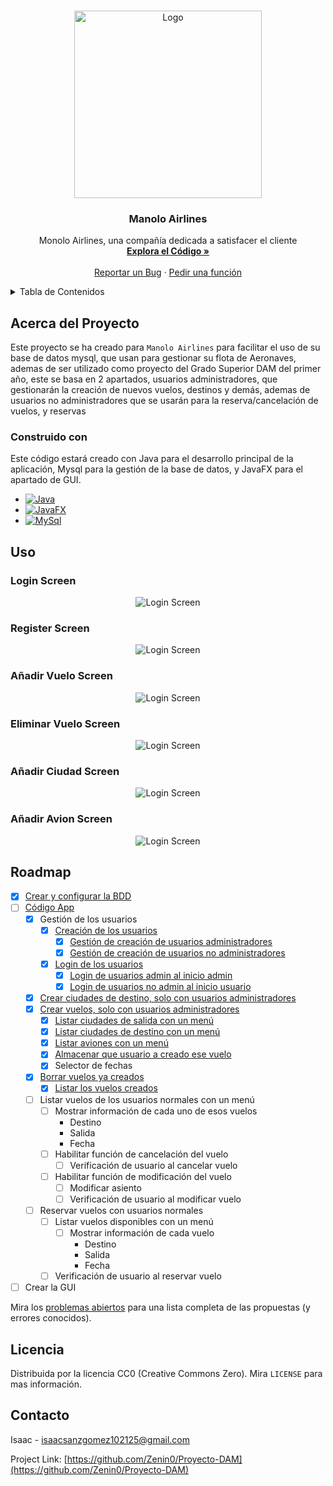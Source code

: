<a name="readme-top"></a>
<!-- PROJECT LOGO -->
<br />
<div align="center">
  <a href="https://github.com/Zenin0/Proyecto-DAM">
    <img src="images/logo.png" alt="Logo" width="300" height="300">
  </a>

  <h3 align="center">Manolo Airlines</h3>

  <p align="center">
    Monolo Airlines, una compañía dedicada a satisfacer el cliente
    <br />
    <a href="https://github.com/Zenin0/Proyecto-DAM/tree/main/App"><strong>Explora el Código »</strong></a>
    <br />
    <br />
    <a href="https://github.com/Zenin0/Proyecto-DAM/issues">Reportar un Bug</a>
    ·
    <a href="https://github.com/Zenin0/Proyecto-DAM/issues">Pedir una función</a>
  </p>
</div>



<!-- Tabla de Contenidos -->
<details>
  <summary>Tabla de Contenidos</summary>
  <ol>
    <li>
      <a href="#acerca-del-proyecto">Acerca del Proyecto</a>
      <ul>
        <li><a href="#construido-con">Construido con</a></li>
      </ul>
    </li>
    <li><a href="#uso">Uso</a></li>
    <li><a href="#roadmap">Roadmap</a></li>
    <li><a href="#licencia">Licencia</a></li>
    <li><a href="#contacto">Contacto</a></li>
  </ol>
</details>



<!-- Acerca del Proyecto -->
## Acerca del Proyecto

Este proyecto se ha creado para `Manolo Airlines` para facilitar el uso de su base de datos mysql, que usan para gestionar su flota de Aeronaves, ademas de ser utilizado como proyecto del Grado Superior DAM del primer año, este se basa en 2 apartados, usuarios administradores, que gestionarán la creación de nuevos vuelos, destinos y demás, ademas de usuarios no administradores que se usarán para la reserva/cancelación de vuelos, y reservas



### Construido con

Este código estará creado con Java para el desarrollo principal de la aplicación, Mysql para la gestión de la base de datos, y JavaFX para el apartado de GUI.

* [![Java](https://img.shields.io/badge/java-ED8B00?style=for-the-badge)](https://www.java.com)
* [![JavaFX](https://img.shields.io/badge/javafx-ED8B00?style=for-the-badge)](https://openjfx.io/)
* [![MySql](https://img.shields.io/badge/MYsql-3670A0?style=for-the-badge)](https://www.mysql.com/)


<!-- Ejemplos de uso -->
## Uso

### Login Screen

  <p align="center">
    <img src="./images/Login-Screen.png" alt="Login Screen">
  </p>

### Register Screen

  <p align="center">
    <img src="./images/Register-Screen.png" alt="Login Screen">
  </p>

### Añadir Vuelo Screen

  <p align="center">
    <img src="./images/AddVuelo.png" alt="Login Screen">
  </p>

### Eliminar Vuelo Screen

  <p align="center">
    <img src="./images/DelVuelo.png" alt="Login Screen">
  </p>

### Añadir Ciudad Screen

  <p align="center">
    <img src="./images/AddCiudad.png" alt="Login Screen">
  </p>

### Añadir Avion Screen

  <p align="center">
    <img src="./images/AddAvion.png" alt="Login Screen">
  </p>



<!-- ROADMAP -->
## Roadmap

- [X] [Crear y configurar la BDD](https://github.com/Zenin0/Proyecto-DAM/blob/main/App/bdd.sql)
- [ ] [Código App](https://github.com/Zenin0/Proyecto-DAM/tree/main/App/src/main/java/app)
  - [X] Gestión de los usuarios
    - [X] [Creación de los usuarios](https://github.com/Zenin0/Proyecto-DAM/blob/main/App/src/main/java/app/RegistroClass.java)
      - [X] [Gestión de creación de usuarios administradores](https://github.com/Zenin0/Proyecto-DAM/blob/main/App/src/main/java/app/RegisterController.java)
      - [X] [Gestión de creación de usuarios no administradores](https://github.com/Zenin0/Proyecto-DAM/blob/main/App/src/main/java/app/RegisterController.java)
    - [X] [Login de los usuarios](https://github.com/Zenin0/Proyecto-DAM/blob/main/App/src/main/java/app/LoginClass.java)
      - [X] [Login de usuarios admin al inicio admin](https://github.com/Zenin0/Proyecto-DAM/blob/main/App/src/main/java/app/LoginController.java)
      - [X] [Login de usuarios no admin al inicio usuario](https://github.com/Zenin0/Proyecto-DAM/blob/main/App/src/main/java/app/LoginController.java)
  - [X] [Crear ciudades de destino, solo con usuarios administradores](https://github.com/Zenin0/Proyecto-DAM/blob/main/App/src/main/java/app/Gestioner.java)
  - [X] [Crear vuelos, solo con usuarios administradores](https://github.com/Zenin0/Proyecto-DAM/blob/main/App/src/main/java/app/Gestioner.java)
    - [X] [Listar ciudades de salida con un menú](https://github.com/Zenin0/Proyecto-DAM/blob/main/App/src/main/java/app/Menus.java)
    - [X] [Listar ciudades de destino con un menú](https://github.com/Zenin0/Proyecto-DAM/blob/main/App/src/main/java/app/Menus.java)
    - [X] [Listar aviones con un menú](https://github.com/Zenin0/Proyecto-DAM/blob/main/App/src/main/java/app/MenuAviones.java)
    - [X] [Almacenar que usuario a creado ese vuelo](https://github.com/Zenin0/Proyecto-DAM/blob/main/App/src/main/java/app/GlobalData.java)
    - [X] Selector de fechas 
  - [X] [Borrar vuelos ya creados](https://github.com/Zenin0/Proyecto-DAM/blob/main/App/src/main/java/app/Gestioner.java)
    - [X] [Listar los vuelos creados](https://github.com/Zenin0/Proyecto-DAM/blob/main/App/src/main/java/app/Menus.java)
  - [ ] Listar vuelos de los usuarios normales con un menú
    - [ ] Mostrar información de cada uno de esos vuelos
      - Destino
      - Salida
      - Fecha 
    - [ ] Habilitar función de cancelación del vuelo
      - [ ] Verificación de usuario al cancelar vuelo
    - [ ] Habilitar función de modificación del vuelo
      - [ ] Modificar asiento
      - [ ] Verificación de usuario al modificar vuelo
  - [ ] Reservar vuelos con usuarios normales
    - [ ] Listar vuelos disponibles con un menú
      - [ ] Mostrar información de cada vuelo
          - Destino
          - Salida
          - Fecha 
    - [ ] Verificación de usuario al reservar vuelo  
- [ ] Crear la GUI

Mira los  [problemas abiertos](https://github.com/Zenin0/Proyecto-DAM/issues) para una lista completa de las propuestas (y errores conocidos).




<!-- LICENCIA --> 
## Licencia

Distribuida por la licencia CC0 (Creative Commons Zero). Mira `LICENSE` para mas información.



<!-- CONTACTO -->
## Contacto

Isaac - isaacsanzgomez102125@gmail.com

Project Link: [https://github.com/Zenin0/Proyecto-DAM](https://github.com/Zenin0/Proyecto-DAM)
